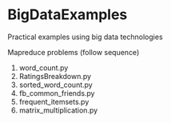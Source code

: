 # BigDataExamples
Practical examples using big data technologies

Mapreduce problems (follow sequence)
1. word_count.py
2. RatingsBreakdown.py
3. sorted_word_count.py
4. fb_common_friends.py
5. frequent_itemsets.py
6. matrix_multiplication.py
